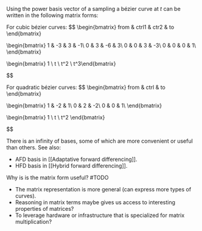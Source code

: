 Using the power basis vector of a sampling a bézier curve at $t$ can be written in the following matrix forms:

For cubic bézier curves:
$$
\begin{bmatrix}
from & ctrl1 & ctr2 & to
\end{bmatrix}

\begin{bmatrix}
1 & -3 &  3 & -1\\
0 &  3 & -6 &  3\\
0 &  0 &  3 & -3\\
0 &  0 &  0 &  1\\
\end{bmatrix}

\begin{bmatrix} 1 \\ t \\ t^2 \\ t^3\end{bmatrix}

$$

For quadratic bézier curves:
$$
\begin{bmatrix}
from & ctrl & to
\end{bmatrix}

\begin{bmatrix}
1 & -2 &  1\\
0 &  2 & -2\\
0 &  0 &  1\\
\end{bmatrix}

\begin{bmatrix} 1 \\ t \\ t^2 \end{bmatrix}

$$

There is an infinity of bases, some of which are more convenient or useful than others. See also:
 - AFD basis in [[Adaptative forward differencing]].
 - HFD basis in [[Hybrid forward differencing]].

Why is is the matrix form useful? #TODO 
- The matrix representation is more general (can express more types of curves).
- Reasoning in matrix terms maybe gives us access to interesting properties of matrices?
- To leverage hardware or infrastructure that is specialized for matrix multiplication?
